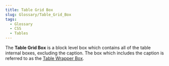 ```yaml
---
title: Table Grid Box
slug: Glossary/Table_Grid_Box
tags:
  - Glossary
  - CSS
  - Tables
---
```

<p>The <strong>Table Grid Box</strong> is a block level box which contains all of the table internal boxes, excluding the caption. The box which includes the caption is referred to as the <a href="/en-US/docs/Glossary/Table_Wrapper_Box">Table Wrapper Box</a>.</p>
